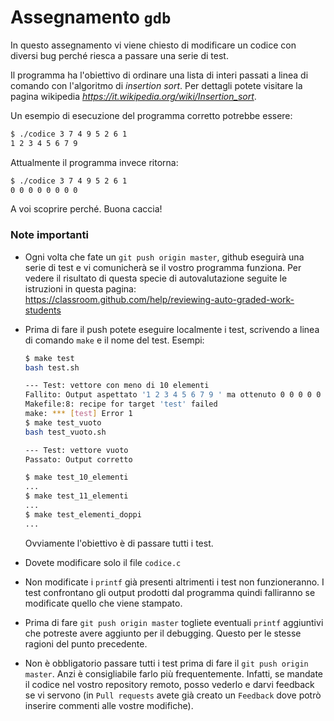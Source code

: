 # Assegnamento `gdb`
In questo assegnamento vi viene chiesto di modificare un codice con diversi bug perché riesca a passare una serie di test.

Il programma ha l'obiettivo di ordinare una lista di interi passati a linea di comando con l'algoritmo di *insertion sort*. Per dettagli potete visitare la pagina wikipedia  *https://it.wikipedia.org/wiki/Insertion_sort*.

Un esempio di esecuzione del programma corretto potrebbe essere:

```bash
$ ./codice 3 7 4 9 5 2 6 1
1 2 3 4 5 6 7 9
```

Attualmente il programma invece ritorna:

```bash
$ ./codice 3 7 4 9 5 2 6 1
0 0 0 0 0 0 0 0
```

A voi scoprire perché. Buona caccia!

### Note importanti

- Ogni volta che fate un `git push origin master`, github eseguirà una serie di test e vi comunicherà se il vostro programma funziona. Per vedere il risultato di questa specie di autovalutazione seguite le istruzioni in questa pagina: https://classroom.github.com/help/reviewing-auto-graded-work-students

- Prima di fare il push potete eseguire localmente i test,  scrivendo a linea di comando `make` e il nome del test. Esempi:

  ```bash
  $ make test 
  bash test.sh
  
  --- Test: vettore con meno di 10 elementi
  Fallito: Output aspettato '1 2 3 4 5 6 7 9 ' ma ottenuto 0 0 0 0 0 0 0 0
  Makefile:8: recipe for target 'test' failed
  make: *** [test] Error 1
  $ make test_vuoto
  bash test_vuoto.sh
  
  --- Test: vettore vuoto
  Passato: Output corretto
  
  $ make test_10_elementi
  ...
  $ make test_11_elementi
  ...
  $ make test_elementi_doppi
  ...
  ```

  Ovviamente l'obiettivo è di passare tutti i test.

- Dovete modificare solo il file `codice.c`

- Non modificate i `printf` già presenti altrimenti i test non funzioneranno. I test confrontano gli output prodotti dal programma quindi falliranno se modificate quello che viene stampato. 

- Prima di fare `git push origin master` togliete eventuali `printf` aggiuntivi che potreste avere aggiunto per il debugging. Questo per le stesse ragioni del punto precedente.

- Non è obbligatorio passare tutti i test prima di fare il `git push origin master`. Anzi è consigliabile farlo più frequentemente. Infatti, se mandate il codice nel vostro repository remoto, posso vederlo e darvi feedback se vi servono (in `Pull requests` avete già creato un `Feedback` dove potrò inserire commenti alle vostre modifiche).



